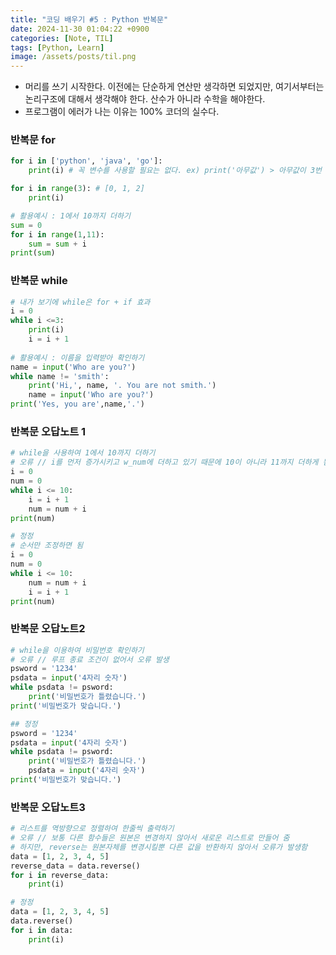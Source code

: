 ```yaml
---
title: "코딩 배우기 #5 : Python 반복문"
date: 2024-11-30 01:04:22 +0900
categories: [Note, TIL]
tags: [Python, Learn]
image: /assets/posts/til.png
---
```


- 머리를 쓰기 시작한다. 이전에는 단순하게 연산만 생각하면 되었지만, 여기서부터는 논리구조에 대해서 생각해야 한다. 산수가 아니라 수학을 해야한다.
- 프로그램이 에러가 나는 이유는 100% 코더의 실수다.


### 반복문 for
```python
for i in ['python', 'java', 'go']:
	print(i) # 꼭 변수를 사용할 필요는 없다. ex) print('아무값') > 아무값이 3번 출력됨

for i in range(3): # [0, 1, 2]
	print(i)

# 활용예시 : 1에서 10까지 더하기
sum = 0
for i in range(1,11):
	sum = sum + i
print(sum)
```

### 반복문 while
```python
# 내가 보기에 while은 for + if 효과
i = 0
while i <=3:
	print(i)
	i = i + 1
	
# 활용예시 : 이름을 입력받아 확인하기
name = input('Who are you?')
while name != 'smith':
    print('Hi,', name, '. You are not smith.')
    name = input('Who are you?')
print('Yes, you are',name,'.')

```

### 반복문 오답노트 1
```python
# while을 사용하여 1에서 10까지 더하기
# 오류 // i를 먼저 증가시키고 w_num에 더하고 있기 때문에 10이 아니라 11까지 더하게 됨
i = 0
num = 0
while i <= 10:
    i = i + 1
    num = num + i
print(num)

# 정정
# 순서만 조정하면 됨
i = 0
num = 0
while i <= 10:
    num = num + i
    i = i + 1
print(num)
```

### 반복문 오답노트2
```python
# while을 이용하여 비밀번호 확인하기
# 오류 // 루프 종료 조건이 없어서 오류 발생
psword = '1234'
psdata = input('4자리 숫자')
while psdata != psword:
    print('비밀번호가 틀렸습니다.')
print('비밀번호가 맞습니다.')

## 정정
psword = '1234'
psdata = input('4자리 숫자')
while psdata != psword:
    print('비밀번호가 틀렸습니다.')
    psdata = input('4자리 숫자')
print('비밀번호가 맞습니다.')
```

### 반복문 오답노트3
```python
# 리스트를 역방향으로 정렬하여 한줄씩 출력하기
# 오류 // 보통 다른 함수들은 원본은 변경하지 않아서 새로운 리스트로 만들어 줌
# 하지만, reverse는 원본자체를 변경시킬뿐 다른 값을 반환하지 않아서 오류가 발생함
data = [1, 2, 3, 4, 5]
reverse_data = data.reverse()
for i in reverse_data:
    print(i)

# 정정
data = [1, 2, 3, 4, 5]
data.reverse()
for i in data:
    print(i) 
```

